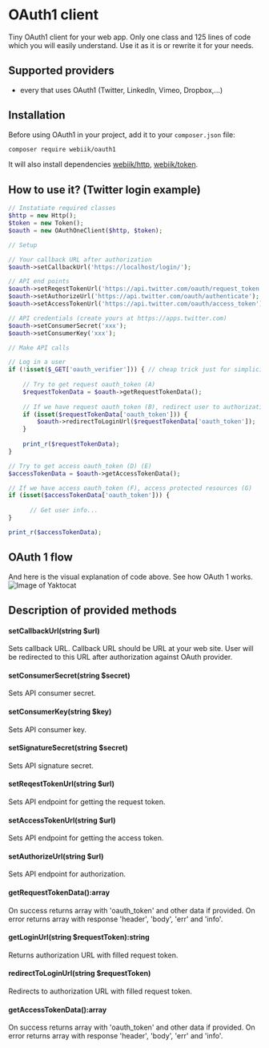 # OAuth1 client
Tiny OAuth1 client for your web app. Only one class and 125 lines of code which you will easily understand. Use it as it is or rewrite it for your needs.

## Supported providers
- every that uses OAuth1 (Twitter, LinkedIn, Vimeo, Dropbox,...)  

## Installation
Before using OAuth1 in your project, add it to your `composer.json` file:
```bash
composer require webiik/oauth1
```
It will also install dependencies [webiik/http](), [webiik/token]().

## How to use it? (Twitter login example)
```php
// Instatiate required classes
$http = new Http();
$token = new Token();
$oauth = new OAuthOneClient($http, $token);

// Setup

// Your callback URL after authorization
$oauth->setCallbackUrl('https://localhost/login/');

// API end points
$oauth->setReqestTokenUrl('https://api.twitter.com/oauth/request_token');
$oauth->setAuthorizeUrl('https://api.twitter.com/oauth/authenticate');
$oauth->setAccessTokenUrl('https://api.twitter.com/oauth/access_token');

// API credentials (create yours at https://apps.twitter.com)
$oauth->setConsumerSecret('xxx');
$oauth->setConsumerKey('xxx');

// Make API calls

// Log in a user
if (!isset($_GET['oauth_verifier'])) { // cheap trick just for simplicity, you should do this better;)
    
    // Try to get request oauth_token (A)
    $requestTokenData = $oauth->getRequestTokenData();
    
    // If we have request oauth_token (B), redirect user to authorization page (C)
    if (isset($requestTokenData['oauth_token'])) {
        $oauth->redirectToLoginUrl($requestTokenData['oauth_token']);
    }
    
    print_r($requestTokenData);
}

// Try to get access oauth_token (D) (E)
$accessTokenData = $oauth->getAccessTokenData();

// If we have access oauth_token (F), access protected resources (G)
if (isset($accessTokenData['oauth_token'])) {
      
      // Get user info...
}

print_r($accessTokenData);
```

## OAuth 1 flow
And here is the visual explanation of code above. See how OAuth 1 works.
![Image of Yaktocat](https://oauth.net/core/diagram.png)
    
## Description of provided methods

#### setCallbackUrl(string $url)
Sets callback URL. Callback URL should be URL at your web site. User will be redirected to this URL after authorization against OAuth provider.

#### setConsumerSecret(string $secret)
Sets API consumer secret.

#### setConsumerKey(string $key)
Sets API consumer key.

#### setSignatureSecret(string $secret)
Sets API signature secret.

#### setReqestTokenUrl(string $url)
Sets API endpoint for getting the request token.

#### setAccessTokenUrl(string $url)
Sets API endpoint for getting the access token.

#### setAuthorizeUrl(string $url)
Sets API endpoint for authorization.

#### getRequestTokenData():array
On success returns array with 'oauth_token' and other data if provided. On error returns array with response 'header', 'body', 'err' and 'info'.

#### getLoginUrl(string $requestToken):string
Returns authorization URL with filled request token.

#### redirectToLoginUrl(string $requestToken)
Redirects to authorization URL with filled request token.

#### getAccessTokenData():array
On success returns array with 'oauth_token' and other data if provided. On error returns array with response 'header', 'body', 'err' and 'info'.
